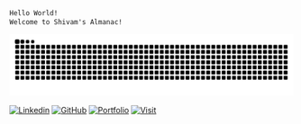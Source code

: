 ```intro 
Hello World!
Welcome to Shivam's Almanac!
```
<picture>
  <source media="(prefers-color-scheme: dark)" srcset="https://raw.githubusercontent.com/thisisshivamgupta/thisisshivamgupta/output/github-contribution-grid-snake-dark.svg">
  <source media="(prefers-color-scheme: light)" srcset="https://raw.githubusercontent.com/thisisshivamgupta/thisisshivamgupta/github-contribution-grid-snake.svg">
  <img alt="github contribution grid snake animation" src="https://raw.githubusercontent.com/thisisshivamgupta/thisisshivamgupta/output/github-contribution-grid-snake.svg">
</picture>

[![Linkedin](https://img.shields.io/badge/Shivam-LinkedIn-brightgreen)](https://www.linkedin.com/in/thisisshivamgupta)
[![GitHub](https://img.shields.io/github/followers/thisisshivamgupta?style=social)](https://github.com/thisisshivamgupta)
[![Portfolio](https://img.shields.io/badge/Shivam-Portfolio%20-blue)](https://thisisshivamgupta.github.io)
[![Visit](https://komarev.com/ghpvc/?username=thisisshivamgupta&color=blueviolet)](https://linktr.ee/thisisshivamgupta)

